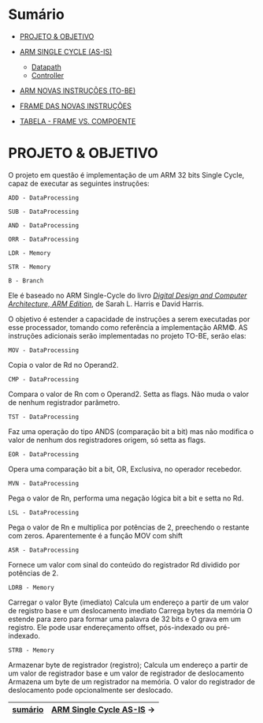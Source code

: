 
# Sumário

- [PROJETO & OBJETIVO](https://github.com/Batchuka/Projeto-ARM-Single-Cycle-IFES/blob/main/README.md#projeto)

- [ARM SINGLE CYCLE (AS-IS)](https://github.com/Batchuka/Projeto-ARM-Single-Cycle-IFES/blob/main/Documenta%C3%A7%C3%A3o/2%20%E2%80%94%20ARM%20SINGLE%20CYCLE%20AS-IS/2%20%E2%80%94%20ARM%20SINGLE%20CYCLE%20AS-IS.md#arm-single-cycle-as-is)
  - [Datapath](https://github.com/Batchuka/Projeto-ARM-Single-Cycle-IFES/blob/main/Documenta%C3%A7%C3%A3o/2%20%E2%80%94%20ARM%20SINGLE%20CYCLE%20AS-IS/Datapath.md#datapath)
  - [Controller](https://github.com/Batchuka/Projeto-ARM-Single-Cycle-IFES/blob/main/Documenta%C3%A7%C3%A3o/2%20%E2%80%94%20ARM%20SINGLE%20CYCLE%20AS-IS/Controller.md#controler)

- [ARM NOVAS INSTRUÇÕES (TO-BE)](https://github.com/Batchuka/Projeto-ARM-Single-Cycle-IFES/blob/main/Documenta%C3%A7%C3%A3o/3%20%E2%80%94%20AS%20NOVAS%20INSTRU%C3%87%C3%95ES%20TO-BE/3%20%E2%80%94%20AS%20NOVAS%20INSTRU%C3%87%C3%95ES%20TO-BE.md#arm-novas-instru%C3%A7%C3%B5es-to-be)

- [FRAME DAS NOVAS INSTRUÇÕES](https://github.com/Batchuka/Projeto-ARM-Single-Cycle-IFES/blob/main/Documenta%C3%A7%C3%A3o/A%20%E2%80%94%20FRAME%20DAS%20NOVAS%20INSTRU%C3%87%C3%95ES%20-%20Copia.md#a---novas-instru%C3%A7%C3%B5es)


- [TABELA - FRAME VS. COMPOENTE](https://github.com/Batchuka/Projeto-ARM-Single-Cycle-IFES/blob/main/Documenta%C3%A7%C3%A3o/B%20%E2%80%94%20TABELA%20-%20FRAME%20VS.%20COMPOENTE.md#b--tabela---frame-vs-componente)

# PROJETO & OBJETIVO

O projeto em questão é implementação de um ARM 32 bits Single Cycle, capaz de executar as seguintes instruções:

	ADD - DataProcessing
	
	SUB - DataProcessing
	
	AND - DataProcessing
	
	ORR - DataProcessing
	
	LDR - Memory 
  
	STR - Memory 
  
	B - Branch 
  

Ele é baseado no ARM Single-Cycle do livro [*Digital Design and Computer Architecture, ARM Edition*](https://www.amazon.com.br/Digital-Design-Computer-Architecture-English-ebook/dp/B00XHN8RI4/ref=sr_1_3?__mk_pt_BR=%C3%85M%C3%85%C5%BD%C3%95%C3%91&crid=2O6BFDVAZ5RH&keywords=harris+assembly+arm&qid=1672873390&sprefix=harris+assembly+ar%2Caps%2C230&sr=8-3), de Sarah L. Harris e David Harris.

O objetivo é estender a capacidade de instruções a serem executadas por esse processador, tomando como referência a implementação ARM©. AS instruções adicionais serão implementadas no projeto TO-BE, serão elas:

	MOV - DataProcessing
		
Copia o valor de Rd no Operand2.
	
	CMP - DataProcessing
		
Compara o valor de Rn com o Operand2. Setta as flags. Não muda o valor de nenhum registrador parâmetro.
	
	TST - DataProcessing
		
Faz uma operação do tipo ANDS  (comparação bit a bit) mas não modifica o valor de nenhum dos registradores origem, só setta as flags.
	
	EOR - DataProcessing
		
Opera uma comparação bit a bit, OR, Exclusiva, no operador recebedor.
	
	MVN - DataProcessing
		
Pega o valor de Rn, performa uma negação lógica bit a bit e setta no Rd.
	
	LSL - DataProcessing
		
Pega o valor de Rn e multiplica por potências de 2, preechendo o restante com zeros. Aparentemente é a função MOV com shift
	
	ASR - DataProcessing
		
Fornece um valor com sinal do conteúdo do registrador Rd dividido por potências de 2.
	
	LDRB - Memory 
		
Carregar o valor Byte (imediato) 
Calcula um endereço a partir de um valor de registro base e um deslocamento imediato
Carrega bytes da memória
O estende para zero para formar uma palavra de 32 bits e
O grava em um registro. 
Ele pode usar endereçamento offset, pós-indexado ou pré-indexado. 
	
	STRB - Memory

Armazenar byte de registrador (registro);
Calcula um endereço a partir de um valor de registrador base e um valor de registrador de deslocamento 
Armazena um byte de um registrador na memória. 
O valor do registrador de deslocamento pode opcionalmente ser deslocado.


| [sumário](https://github.com/Batchuka/Projeto-ARM-Single-Cycle-IFES#sum%C3%A1rio) | [ARM Single Cycle AS-IS](https://github.com/Batchuka/Projeto-ARM-Single-Cycle-IFES/blob/main/Documenta%C3%A7%C3%A3o/2%20%E2%80%94%20ARM%20SINGLE%20CYCLE%20AS-IS/2%20%E2%80%94%20ARM%20SINGLE%20CYCLE%20AS-IS.md#arm-single-cycle-as-is) $\rightarrow$ |
|-|-|
